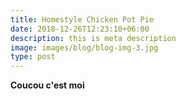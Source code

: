 ```yaml
---
title: Homestyle Chicken Pot Pie
date: 2018-12-26T12:23:10+06:00
description: this is meta description
image: images/blog/blog-img-3.jpg
type: post
---
```

**Coucou c'est moi**